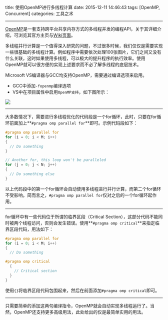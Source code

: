 title: 使用OpenMP进行多线程计算
date: 2015-12-11 14:46:43
tags: [OpenMP, Concurrent]
categories: 工具之术

---

[OpenMP](http://openmp.org/)是一套支持跨平台共享内存方式的多线程并发的编程API，关于其详细介绍，可浏览其官方主页与[Wiki页面](https://zh.wikipedia.org/wiki/OpenMP)。

多线程并行计算是一个值得深入研究的问题，不过很多时候，我们仅仅是需要实现一些很基础的多线程计算。例如程序中需要依次处理100张图片，它们之间又没有什么关联，这时如果使用多线程，可以极大的提升程序的执行效率。使用OpenMP就可以很方便的实现上述要求而不必了解多线程的底层技术。

<!--more-->

Microsoft VS编译器与GCC均支持OpenMP，需要通过编译选项来启用。
- GCC中添加`-fopenmp`编译选项
- VS中在项目属性中启用`OpenMP支持`，如下图所示：

![](https://pic.gaomf.store/C20151211153251.png)

----------

大多数情况下，需要进行多线程优化的代码段是一个for循环，此时，只要在for循环前面加上**`#pragma omp parallel for`**即可。示例代码段如下：
```C
#pragma omp parallel for
for (i = 0; i < M; i++)
{
  // Do something
}

// Another for, this loop won't be paralleled
for (j = 0; j < N; j++)
{
  // Do something else
}
```
以上代码段中的第一个for循环会自动使用多线程进行并行计算，而第二个for循环不受影响。简而言之，`#pragma omp parallel for`仅对之后的一个for循环起作用。

----------

for循环中有一些代码位于所谓的临界区段（Critical Section），这部分代码不能同时被两个线程访问，否则会发生错误。使用**`#pragma omp critical`**来指定临界区段代码，用法如下：
```C
#pragma omp parallel for
for (i = 0; i < M; i++)
{
  // Do something

#pragma omp critical
  {
    // Critical section
  }
}
```
使用`{}`将临界区段代码包围起来，然后在前面添加`#pragma omp critical`即可。

----------

只需要简单的添加这两句编译指令，OpenMP就会自动实现多线程运行了。当然，OpenMP还支持更多高级用法，此处给出的仅是最简单实用的用法。
